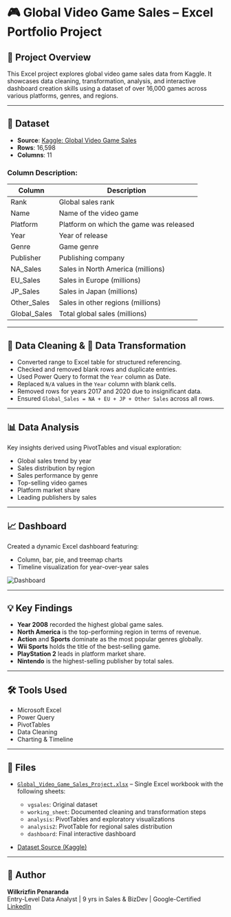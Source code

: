 # 🎮 Global Video Game Sales – Excel Portfolio Project

## 📌 Project Overview

This Excel project explores global video game sales data from Kaggle. It showcases data cleaning, transformation, analysis, and interactive dashboard creation skills using a dataset of over 16,000 games across various platforms, genres, and regions.

---

## 📂 Dataset

- **Source**: [Kaggle: Global Video Game Sales](https://www.kaggle.com/datasets/thedevastator/global-video-game-sales)
- **Rows**: 16,598  
- **Columns**: 11

### Column Description:
| Column       | Description                                     |
|--------------|-------------------------------------------------|
| Rank         | Global sales rank                               |
| Name         | Name of the video game                          |
| Platform     | Platform on which the game was released         |
| Year         | Year of release                                 |
| Genre        | Game genre                                      |
| Publisher    | Publishing company                              |
| NA_Sales     | Sales in North America (millions)               |
| EU_Sales     | Sales in Europe (millions)                      |
| JP_Sales     | Sales in Japan (millions)                       |
| Other_Sales  | Sales in other regions (millions)               |
| Global_Sales | Total global sales (millions)                   |

---

## 🧹 Data Cleaning & 🔁 Data Transformation

- Converted range to Excel table for structured referencing.
- Checked and removed blank rows and duplicate entries.
- Used Power Query to format the `Year` column as Date.
- Replaced `N/A` values in the `Year` column with blank cells.
- Removed rows for years 2017 and 2020 due to insignificant data.
- Ensured `Global_Sales = NA + EU + JP + Other Sales` across all rows.

---

## 📊 Data Analysis

Key insights derived using PivotTables and visual exploration:

- Global sales trend by year  
- Sales distribution by region  
- Sales performance by genre  
- Top-selling video games  
- Platform market share  
- Leading publishers by sales  

---

## 📈 Dashboard

Created a dynamic Excel dashboard featuring:

- Column, bar, pie, and treemap charts  
- Timeline visualization for year-over-year sales  

![Dashboard](https://github.com/user-attachments/assets/08ebf64e-b7b5-4474-93c0-5c8555123d8d)

---

## 💡 Key Findings

- **Year 2008** recorded the highest global game sales.  
- **North America** is the top-performing region in terms of revenue.  
- **Action** and **Sports** dominate as the most popular genres globally.  
- **Wii Sports** holds the title of the best-selling game.  
- **PlayStation 2** leads in platform market share.  
- **Nintendo** is the highest-selling publisher by total sales.

---

## 🛠 Tools Used

- Microsoft Excel  
- Power Query  
- PivotTables  
- Data Cleaning 
- Charting & Timeline

---

## 📎 Files

- [`Global_Video_Game_Sales_Project.xlsx`](./vgsales%20analysis.xlsx) – Single Excel workbook with the following sheets:
  - `vgsales`: Original dataset  
  - `working_sheet`: Documented cleaning and transformation steps  
  - `analysis`: PivotTables and exploratory visualizations  
  - `analysis2`: PivotTable for regional sales distribution  
  - `dashboard`: Final interactive dashboard  

- [Dataset Source (Kaggle)](https://www.kaggle.com/datasets/thedevastator/global-video-game-sales)

---

## 👤 Author

**Wilkrizfin Penaranda**  
Entry-Level Data Analyst | 9 yrs in Sales & BizDev | Google-Certified 
[LinkedIn](https://www.linkedin.com/in/wilkrizfin-penaranda-90755197/)





